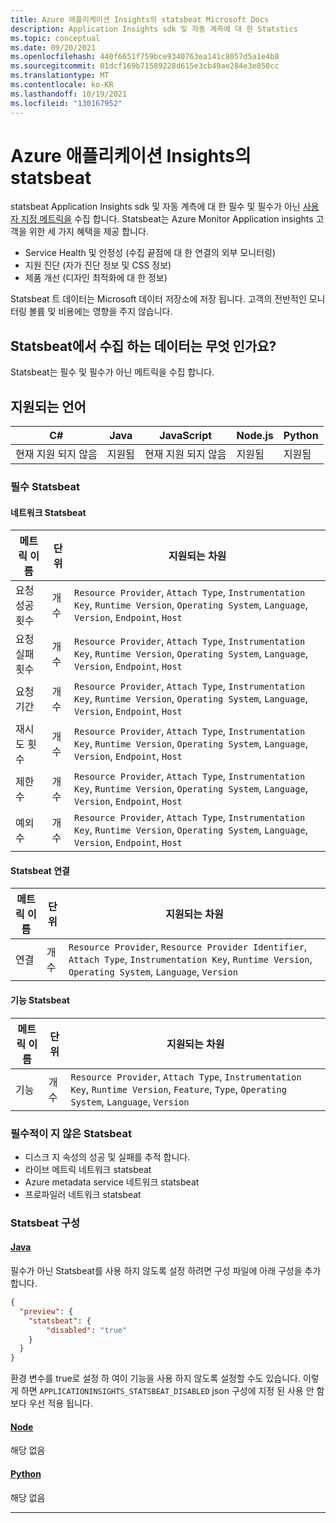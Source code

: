 ```yaml
---
title: Azure 애플리케이션 Insights의 statsbeat Microsoft Docs
description: Application Insights sdk 및 자동 계측에 대 한 Statstics
ms.topic: conceptual
ms.date: 09/20/2021
ms.openlocfilehash: 440f6651f759bce9340763ea141c8057d5a1e4b8
ms.sourcegitcommit: 01dcf169b71589228d615e3cb49ae284e3e058cc
ms.translationtype: MT
ms.contentlocale: ko-KR
ms.lasthandoff: 10/19/2021
ms.locfileid: "130167952"
---
```

# <a name="statsbeat-in-azure-application-insights"></a>Azure 애플리케이션 Insights의 statsbeat

statsbeat Application Insights sdk 및 자동 계측에 대 한 필수 및 필수가 아닌 [사용자 지정 메트릭을](../essentials/metrics-custom-overview.md) 수집 합니다. Statsbeat는 Azure Monitor Application insights 고객을 위한 세 가지 혜택을 제공 합니다.
-   Service Health 및 안정성 (수집 끝점에 대 한 연결의 외부 모니터링)
-   지원 진단 (자가 진단 정보 및 CSS 정보)
-   제품 개선 (디자인 최적화에 대 한 정보)

Statsbeat 트 데이터는 Microsoft 데이터 저장소에 저장 됩니다.  고객의 전반적인 모니터링 볼륨 및 비용에는 영향을 주지 않습니다. 

## <a name="what-data-does-statsbeat-collect"></a>Statsbeat에서 수집 하는 데이터는 무엇 인가요?

Statsbeat는 필수 및 필수가 아닌 메트릭을 수집 합니다.

## <a name="supported-languages"></a>지원되는 언어

| C#                        | Java            | JavaScript                | Node.js         | Python          |
|---------------------------|-----------------|---------------------------|-----------------|-----------------|
| 현재 지원 되지 않음   | 지원됨       | 현재 지원 되지 않음   | 지원됨       | 지원됨       |


### <a name="essential-statsbeat"></a>필수 Statsbeat

#### <a name="network-statsbeat"></a>네트워크 Statsbeat

|메트릭 이름|단위|지원되는 차원|
|-----|-----|-----|
|요청 성공 횟수|개수| `Resource Provider`, `Attach Type`, `Instrumentation Key`, `Runtime Version`, `Operating System`, `Language`, `Version`, `Endpoint`, `Host`|
|요청 실패 횟수|개수| `Resource Provider`, `Attach Type`, `Instrumentation Key`, `Runtime Version`, `Operating System`, `Language`, `Version`, `Endpoint`, `Host`|
|요청 기간|개수| `Resource Provider`, `Attach Type`, `Instrumentation Key`, `Runtime Version`, `Operating System`, `Language`, `Version`, `Endpoint`, `Host`|
|재시도 횟수|개수| `Resource Provider`, `Attach Type`, `Instrumentation Key`, `Runtime Version`, `Operating System`, `Language`, `Version`, `Endpoint`, `Host`|
|제한 수|개수| `Resource Provider`, `Attach Type`, `Instrumentation Key`, `Runtime Version`, `Operating System`, `Language`, `Version`, `Endpoint`, `Host`|
|예외 수|개수| `Resource Provider`, `Attach Type`, `Instrumentation Key`, `Runtime Version`, `Operating System`, `Language`, `Version`, `Endpoint`, `Host`|

#### <a name="attach-statsbeat"></a>Statsbeat 연결

|메트릭 이름|단위|지원되는 차원|
|-----|-----|-----|
|연결|개수| `Resource Provider`, `Resource Provider Identifier`, `Attach Type`, `Instrumentation Key`, `Runtime Version`, `Operating System`, `Language`, `Version`|

#### <a name="feature-statsbeat"></a>기능 Statsbeat

|메트릭 이름|단위|지원되는 차원|
|-----|-----|-----|
|기능|개수| `Resource Provider`, `Attach Type`, `Instrumentation Key`, `Runtime Version`, `Feature`, `Type`, `Operating System`, `Language`, `Version`|

### <a name="non-essential-statsbeat"></a>필수적이 지 않은 Statsbeat

- 디스크 지 속성의 성공 및 실패를 추적 합니다.
- 라이브 메트릭 네트워크 statsbeat
- Azure metadata service 네트워크 statsbeat
- 프로파일러 네트워크 statsbeat

### <a name="configure-statsbeat"></a>Statsbeat 구성

#### <a name="java"></a>[Java](#tab/java)

필수가 아닌 Statsbeat를 사용 하지 않도록 설정 하려면 구성 파일에 아래 구성을 추가 합니다.

```json
{
  "preview": {
    "statsbeat": {
        "disabled": "true"
    }
  }
}
```

환경 변수를 true로 설정 하 여이 기능을 사용 하지 않도록 설정할 수도 있습니다. 이렇게 하면 `APPLICATIONINSIGHTS_STATSBEAT_DISABLED` json 구성에 지정 된 사용 안 함 보다 우선 적용 됩니다.

#### <a name="node"></a>[Node](#tab/node)

해당 없음

#### <a name="python"></a>[Python](#tab/python)

해당 없음

---
